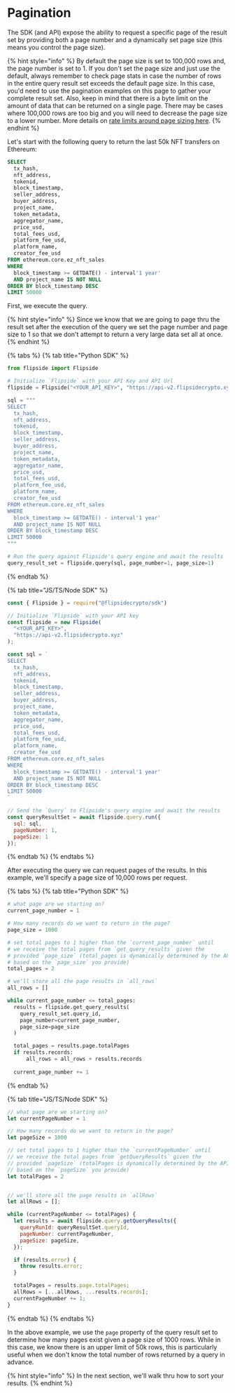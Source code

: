 # Pagination

The SDK (and API) expose the ability to request a specific page of the result set by providing both a page number and a dynamically set page size (this means you control the page size).

{% hint style="info" %}
By default the page size is set to 100,000 rows and, the page number is set to 1. If you don't set the page size and just use the default, always remember to check page stats in case the number of rows in the entire query result set exceeds the default page size. In this case, you'd need to use the pagination examples on this page to gather your complete result set. Also, keep in mind that there is a byte limit on the amount of data that can be returned on a single page. There may be cases where 100,000 rows are too big and you will need to decrease the page size to a lower number. More details on [rate limits around page sizing here](../get-started/rate-limits.md).&#x20;
{% endhint %}

Let's start with the following query to return the last 50k NFT transfers on Ethereum:

```sql
SELECT
  tx_hash,
  nft_address,
  tokenid,
  block_timestamp,
  seller_address,
  buyer_address,
  project_name,
  token_metadata,
  aggregator_name,
  price_usd,
  total_fees_usd,
  platform_fee_usd,
  platform_name,
  creator_fee_usd
FROM ethereum.core.ez_nft_sales
WHERE 
  block_timestamp >= GETDATE() - interval'1 year'
  AND project_name IS NOT NULL
ORDER BY block_timestamp DESC
LIMIT 50000
```

First, we execute the query.

{% hint style="info" %}
Since we know that we are going to page thru the result set after the execution of the query we set the page number and page size to 1 so that we don't attempt to return a very large data set all at once.
{% endhint %}

{% tabs %}
{% tab title="Python SDK" %}
```python
from flipside import Flipside

# Initialize `Flipside` with your API Key and API Url
flipside = Flipside("<YOUR_API_KEY>", "https://api-v2.flipsidecrypto.xyz")

sql = """
SELECT
  tx_hash,
  nft_address,
  tokenid,
  block_timestamp,
  seller_address,
  buyer_address,
  project_name,
  token_metadata,
  aggregator_name,
  price_usd,
  total_fees_usd,
  platform_fee_usd,
  platform_name,
  creator_fee_usd
FROM ethereum.core.ez_nft_sales
WHERE 
  block_timestamp >= GETDATE() - interval'1 year'
  AND project_name IS NOT NULL
ORDER BY block_timestamp DESC
LIMIT 50000
"""

# Run the query against Flipside's query engine and await the results
query_result_set = flipside.query(sql, page_number=1, page_size=1)
```
{% endtab %}

{% tab title="JS/TS/Node SDK" %}
```javascript
const { Flipside } = require("@flipsidecrypto/sdk")

// Initialize `Flipside` with your API key
const flipside = new Flipside(
  "<YOUR_API_KEY>",
  "https://api-v2.flipsidecrypto.xyz"
);

const sql = `
SELECT
  tx_hash,
  nft_address,
  tokenid,
  block_timestamp,
  seller_address,
  buyer_address,
  project_name,
  token_metadata,
  aggregator_name,
  price_usd,
  total_fees_usd,
  platform_fee_usd,
  platform_name,
  creator_fee_usd
FROM ethereum.core.ez_nft_sales
WHERE 
  block_timestamp >= GETDATE() - interval'1 year'
  AND project_name IS NOT NULL
ORDER BY block_timestamp DESC
LIMIT 50000
`

// Send the `Query` to Flipside's query engine and await the results
const queryResultSet = await flipside.query.run({
  sql: sql,
  pageNumber: 1,
  pageSize: 1
});
```
{% endtab %}
{% endtabs %}

After executing the query we can request pages of the results. In this example, we'll specify a page size of 10,000 rows per request.

{% tabs %}
{% tab title="Python SDK" %}
```python
# what page are we starting on?
current_page_number = 1

# How many records do we want to return in the page?
page_size = 1000

# set total pages to 1 higher than the `current_page_number` until
# we receive the total pages from `get_query_results` given the 
# provided `page_size` (total_pages is dynamically determined by the API 
# based on the `page_size` you provide)
total_pages = 2

# we'll store all the page results in `all_rows`
all_rows = []

while current_page_number <= total_pages:
  results = flipside.get_query_results(
    query_result_set.query_id,
    page_number=current_page_number,
    page_size=page_size
  )

  total_pages = results.page.totalPages
  if results.records:
      all_rows = all_rows + results.records
  
  current_page_number += 1
```
{% endtab %}

{% tab title="JS/TS/Node SDK" %}
```javascript
// what page are we starting on?
let currentPageNumber = 1

// How many records do we want to return in the page?
let pageSize = 1000

// set total pages to 1 higher than the `currentPageNumber` until
// we receive the total pages from `getQueryResults` given the 
// provided `pageSize` (totalPages is dynamically determined by the API 
// based on the `pageSize` you provide)
let totalPages = 2


// we'll store all the page results in `allRows`
let allRows = [];

while (currentPageNumber <= totalPages) {
  let results = await flipside.query.getQueryResults({
    queryRunId: queryResultSet.queryId,
    pageNumber: currentPageNumber,
    pageSize: pageSize,
  });

  if (results.error) {
    throw results.error;
  }

  totalPages = results.page.totalPages;
  allRows = [...allRows, ...results.records];
  currentPageNumber += 1;
}
```
{% endtab %}
{% endtabs %}

In the above example, we use the `page` property of the query result set to determine how many pages exist given a page size of 1000 rows. While in this case, we know there is an upper limit of 50k rows, this is particularly useful when we don't know the total number of rows returned by a query in advance.

{% hint style="info" %}
In the next section, we'll walk thru how to sort your results.
{% endhint %}
